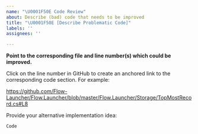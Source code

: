```yaml
---
name: "\U0001F50E Code Review"
about: Describe (bad) code that needs to be improved
title: "\U0001F50E [Describe Problematic Code]"
labels: ''
assignees: ''

---
```


**Point to the corresponding file and line number(s) which could be improved.**

Click on the line number in GitHub to create an anchored link to the corresponding code section. For example:


https://github.com/Flow-Launcher/Flow.Launcher/blob/master/Flow.Launcher/Storage/TopMostRecord.cs#L8

Provide your alternative implementation idea:

```
Code
```
